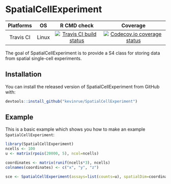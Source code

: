 
# SpatialCellExperiment

<!-- badges: start -->
| Platforms |  OS  | R CMD check | Coverage | 
|:----------------:|:----------------:|:----------------:|:----------------:|
| Travis CI | Linux | [![Travis CI build status](https://travis-ci.org/kevinrue/SpatialCellExperiment.svg?branch=master)](https://travis-ci.org/kevinrue/SpatialCellExperiment) | [![Codecov.io coverage status](https://codecov.io/github/kevinrue/SpatialCellExperiment/coverage.svg?branch=master)](https://codecov.io/github/kevinrue/SpatialCellExperiment) |
<!-- badges: end -->

The goal of SpatialCellExperiment is to provide a S4 class for storing data from spatial single-cell experiments.

## Installation

You can install the released version of SpatialCellExperiment from GitHub with:

``` r
devtools::install_github("kevinrue/SpatialCellExperiment")
```

## Example

This is a basic example which shows you how to make an example `SpatialCellExperiment`:

``` r
library(SpatialCellExperiment)
ncells <- 100
u <- matrix(rpois(20000, 5), ncol=ncells)

coordinates <- matrix(runif(ncells*3), ncells)
colnames(coordinates) <- c("x", "y", "z")

sce <- SpatialCellExperiment(assays=list(counts=u), spatialDim=coordinates)
```

